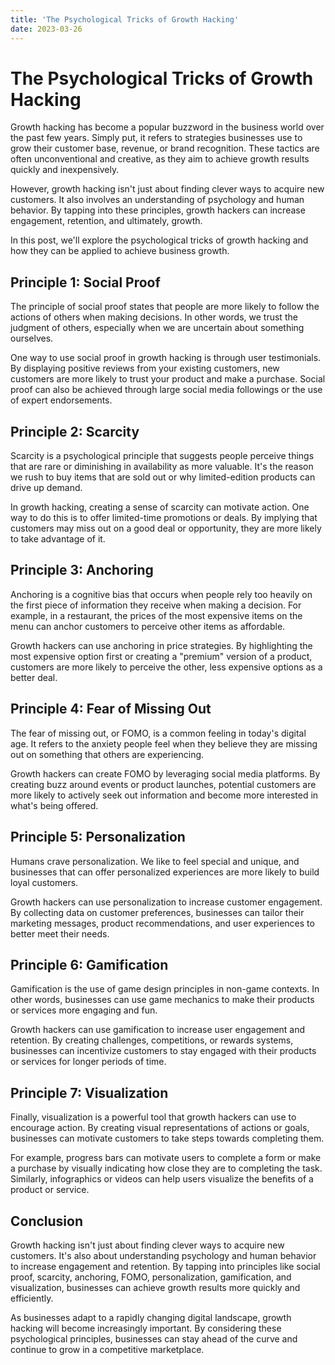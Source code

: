 ```yaml
---
title: 'The Psychological Tricks of Growth Hacking'
date: 2023-03-26
---
```


# The Psychological Tricks of Growth Hacking

Growth hacking has become a popular buzzword in the business world over the past few years. Simply put, it refers to strategies businesses use to grow their customer base, revenue, or brand recognition. These tactics are often unconventional and creative, as they aim to achieve growth results quickly and inexpensively.

However, growth hacking isn't just about finding clever ways to acquire new customers. It also involves an understanding of psychology and human behavior. By tapping into these principles, growth hackers can increase engagement, retention, and ultimately, growth.

In this post, we'll explore the psychological tricks of growth hacking and how they can be applied to achieve business growth.

## Principle 1: Social Proof

The principle of social proof states that people are more likely to follow the actions of others when making decisions. In other words, we trust the judgment of others, especially when we are uncertain about something ourselves.

One way to use social proof in growth hacking is through user testimonials. By displaying positive reviews from your existing customers, new customers are more likely to trust your product and make a purchase. Social proof can also be achieved through large social media followings or the use of expert endorsements.

## Principle 2: Scarcity

Scarcity is a psychological principle that suggests people perceive things that are rare or diminishing in availability as more valuable. It's the reason we rush to buy items that are sold out or why limited-edition products can drive up demand.

In growth hacking, creating a sense of scarcity can motivate action. One way to do this is to offer limited-time promotions or deals. By implying that customers may miss out on a good deal or opportunity, they are more likely to take advantage of it.

## Principle 3: Anchoring

Anchoring is a cognitive bias that occurs when people rely too heavily on the first piece of information they receive when making a decision. For example, in a restaurant, the prices of the most expensive items on the menu can anchor customers to perceive other items as affordable.

Growth hackers can use anchoring in price strategies. By highlighting the most expensive option first or creating a "premium" version of a product, customers are more likely to perceive the other, less expensive options as a better deal.

## Principle 4: Fear of Missing Out

The fear of missing out, or FOMO, is a common feeling in today's digital age. It refers to the anxiety people feel when they believe they are missing out on something that others are experiencing.

Growth hackers can create FOMO by leveraging social media platforms. By creating buzz around events or product launches, potential customers are more likely to actively seek out information and become more interested in what's being offered.

## Principle 5: Personalization

Humans crave personalization. We like to feel special and unique, and businesses that can offer personalized experiences are more likely to build loyal customers.

Growth hackers can use personalization to increase customer engagement. By collecting data on customer preferences, businesses can tailor their marketing messages, product recommendations, and user experiences to better meet their needs.

## Principle 6: Gamification

Gamification is the use of game design principles in non-game contexts. In other words, businesses can use game mechanics to make their products or services more engaging and fun.

Growth hackers can use gamification to increase user engagement and retention. By creating challenges, competitions, or rewards systems, businesses can incentivize customers to stay engaged with their products or services for longer periods of time.

## Principle 7: Visualization

Finally, visualization is a powerful tool that growth hackers can use to encourage action. By creating visual representations of actions or goals, businesses can motivate customers to take steps towards completing them.

For example, progress bars can motivate users to complete a form or make a purchase by visually indicating how close they are to completing the task. Similarly, infographics or videos can help users visualize the benefits of a product or service.

## Conclusion

Growth hacking isn't just about finding clever ways to acquire new customers. It's also about understanding psychology and human behavior to increase engagement and retention. By tapping into principles like social proof, scarcity, anchoring, FOMO, personalization, gamification, and visualization, businesses can achieve growth results more quickly and efficiently.

As businesses adapt to a rapidly changing digital landscape, growth hacking will become increasingly important. By considering these psychological principles, businesses can stay ahead of the curve and continue to grow in a competitive marketplace.
